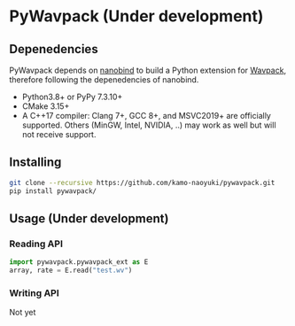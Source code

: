 # PyWavpack (Under development)
## Depenedencies

PyWavpack depends on [nanobind](https://github.com/wjakob/nanobind) to build a Python extension for [Wavpack](https://github.com/dbry/WavPack), therefore following the depenedencies of nanobind.

- Python3.8+ or PyPy 7.3.10+
- CMake 3.15+
- A C++17 compiler: Clang 7+, GCC 8+, and MSVC2019+ are officially supported. Others (MinGW, Intel, NVIDIA, ..) may work as well but will not receive support.

## Installing


```sh
git clone --recursive https://github.com/kamo-naoyuki/pywavpack.git
pip install pywavpack/
```

## Usage (Under development)

### Reading API

```python
import pywavpack.pywavpack_ext as E
array, rate = E.read("test.wv")
```

### Writing API

Not yet
